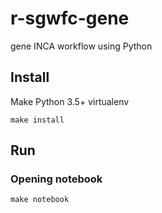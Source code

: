 # r-sgwfc-gene
gene INCA workflow using Python

## Install
Make Python 3.5+ virtualenv

```
make install
```

## Run

### Opening notebook

```
make notebook
```
